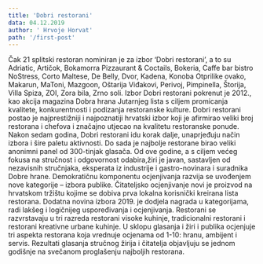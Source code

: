 ```yaml
---
title: 'Dobri restorani'
data: 04.12.2019
author: ' Hrvoje Horvat'
path: '/first-post'
---
```

Čak 21 splitski restoran nominiran je za izbor ‘Dobri restorani’, a to su Adriatic, Artičok, Bokamorra Pizzaurant & Coctails, Bokeria, Caffe bar bistro NoStress, Corto Maltese, De Belly, Dvor, Kadena, Konoba Otprilike ovako, Makarun, MaToni, Mazgoon, Oštarija Viđakovi, Perivoj, Pimpinella, Štorija, Villa Spiza, ZOI, Zora bila, Zrno soli.
Izbor Dobri restorani pokrenut je 2012., kao akcija magazina Dobra hrana Jutarnjeg lista s ciljem promicanja kvalitete, konkurentnosti i podizanja restoranske kulture. Dobri restorani postao je najprestižniji i najpoznatiji hrvatski izbor koji je afirmirao veliki broj restorana i chefova i značajno utjecao na kvalitetu restoranske ponude. Nakon sedam godina, Dobri restorani idu korak dalje, unaprjeđuju način izbora i šire paletu aktivnosti. Do sada je najbolje restorane birao veliki anonimni panel od 300-tinjak glasača. Od ove godine, a s ciljem većeg fokusa na stručnost i odgovornost odabira,žiri je javan, sastavljen od nezavisnih stručnjaka, eksperata iz industrije i gastro-novinara i suradnika Dobre hrane.
Demokratičnu komponentu ocjenjivanja razvija se uvođenjem nove kategorije – izbora publike. Čitateljsko ocjenjivanje novi je proizvod na hrvatskom tržištu kojime se dobiva prva lokalna korisnički kreirana lista restorana.
Dodatna novina izbora 2019. je dodjela nagrada u kategorijama, radi lakšeg i logičnijeg uspoređivanja i ocjenjivanja. Restorani se razvrstavaju u tri razreda restorani visoke kuhinje, tradicionalni restorani i restorani kreativne urbane kuhinje. U sklopu glasanja i žiri i publika ocjenjuje tri aspekta restorana koja vrednuje ocjenama od 1-10: hranu, ambijent i servis. Rezultati glasanja stručnog žirija i čitatelja objavljuju se jednom godišnje na svečanom proglašenju najboljih restorana.
